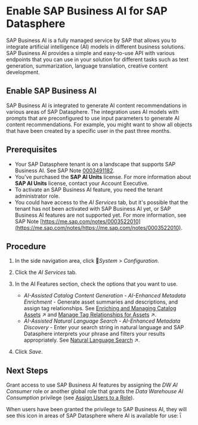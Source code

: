 <!-- loio1b3fe45f38df4db1a9cda97a5a7bcdaf -->

<link rel="stylesheet" type="text/css" href="../css/sap-icons.css"/>

# Enable SAP Business AI for SAP Datasphere

SAP Business AI is a fully managed service by SAP that allows you to integrate artificial intelligence \(AI\) models in different business solutions. SAP Business AI provides a simple and easy-to-use API with various endpoints that you can use in your solution for different tasks such as text generation, summarization, language translation, creative content development.

<a name="loio194ad917defc4979b30bdf6b0dcb522e"/>

<!-- loio194ad917defc4979b30bdf6b0dcb522e -->

## Enable SAP Business AI

SAP Business AI is integrated to generate AI content recommendations in various areas of SAP Datasphere. The integration uses AI models with prompts that are preconfigured to use input parameters to generate AI content recommendations. For example, you might want to show all objects that have been created by a specific user in the past three months.



<a name="loio194ad917defc4979b30bdf6b0dcb522e__prereq_txf_gm1_2dc"/>

## Prerequisites

-   Your SAP Datasphere tenant is on a landscape that supports SAP Business AI. See SAP Note [0003491182](https://me.sap.com/notes/0003491182).
-   You've purchased the **SAP AI Units** license. For more information about **SAP AI Units** license, contact your Account Executive.
-   To activate an SAP Business AI feature, you need the tenant administrator role.
-   You could have access to the *AI Services* tab, but it's possible that the tenant has not been activated with SAP Business AI yet, or SAP Business AI features are not supported yet. For more information, see SAP Note [https://me.sap.com/notes/0003522010](https://me.sap.com/notes/https://me.sap.com/notes/0003522010).



<a name="loio194ad917defc4979b30bdf6b0dcb522e__steps_nxc_hc4_sdc"/>

## Procedure

1.  In the side navigation area, click <span class="FPA-icons-V3"></span>*System* \> *Configuration*.

2.  Click the *AI Services* tab.

3.  In the AI Features section, check the options that you want to use.

    -   *AI-Assisted Catalog Content Generation - AI-Enhanced Metadata Enrichment* - Generate asset summaries and descriptions, and assign tag relationships. See [Enriching and Managing Catalog Assets](https://help.sap.com/viewer/97d1d2f0e35d410c893e95a5ff3bee6f/DEV_CURRENT/en-US/7ed60a094f2a464da6a8d75e5bfed9d5.html "To help catalog users quickly find and evaluate assets, you can enrich the assets by editing their names, adding both short and long descriptions, and adding relationships with terms, KPIs, and tags. You can also review the functional and publication status of the assets to ensure they are well-maintained and accessible.") :arrow_upper_right: and [Manage Tag Relationships for Assets](https://help.sap.com/viewer/97d1d2f0e35d410c893e95a5ff3bee6f/DEV_CURRENT/en-US/bb608dd2a4dc402889351c4303a173a4.html "On the Semantic Enrichment tab of the asset details page, you can add, edit, or remove tags.") :arrow_upper_right:.
    -   *AI-Assisted Natural Language Search - AI-Enhanced Metadata Discovery* - Enter your search string in natural language and SAP Datasphere interprets your phrase and filters your results appropriately. See [Natural Language Search](https://help.sap.com/viewer/24f836070a704022a40c15442163e5cf/DEV_CURRENT/en-US/04170c64c1004fc58d7f235aea0e4970.html "If natural language search is enabled on your tenant (and you have the appropriate role), the search field will propose example natural language strings that are appropriate to your current filter context. Select an example string or enter your own and SAP Datasphere will interpret it and filter your results appropriately.") :arrow_upper_right:.

4.  Click *Save*.




<a name="loio194ad917defc4979b30bdf6b0dcb522e__postreq_mmz_t1c_tdc"/>

## Next Steps

Grant access to use SAP Business AI features by assigning the *DW AI Consumer* role or another global role that grants the *Data Warehouse AI Consumption* privilege \(see [Assign Users to a Role](../Managing-Users-and-Roles/assign-users-to-a-role-57a7880.md)\).

When users have been granted the privilege to SAP Business AI, they will see this icon in areas of SAP Datasphere where AI is available for use: <span class="SAP-icons-V5"></span>

